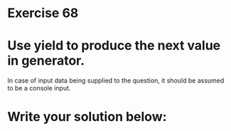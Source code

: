 # Exercise 68
# Use yield to produce the next value in generator.



In case of input data being supplied to the question, it should be assumed to be a console input.





# Write your solution below:
